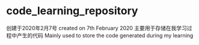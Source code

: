 # code_learning_repository
创建于2020年2月7号
created on 7th February 2020
主要用于存储在我学习过程中产生的代码
Mainly used to store the code generated during my learning
